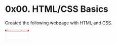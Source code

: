 # 0x00. HTML/CSS Basics

Created the following webpage with HTML and CSS.

<img src="https://github.com/feliciahsieh/holbertonschool-webstack_basics/blob/master/0x00-html_css_basics/images/htmlcss.png" style="height:15%;width:15%" />
